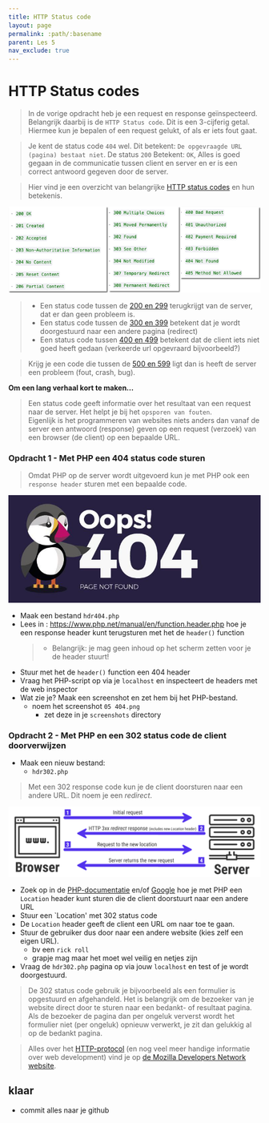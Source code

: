 ```yaml
---
title: HTTP Status code
layout: page 
permalink: :path/:basename 
parent: Les 5 
nav_exclude: true
---
```


# HTTP Status codes

> In de vorige opdracht heb je een request en response geïnspecteerd. Belangrijk daarbij is de `HTTP Status code`.
Dit is een 3-cijferig getal. Hiermee kun je bepalen of een request gelukt, of als er iets fout gaat.

> Je kent de status code `404` wel. Dit betekent: `De opgevraagde URL (pagina) bestaat niet`.
De status `200` Betekent: `OK`, Alles is goed gegaan in de communicatie tussen client en server en er is een correct antwoord gegeven door de server.

> Hier vind je een overzicht van belangrijke [HTTP status codes](https://developer.mozilla.org/en-US/docs/Web/HTTP/Status) en hun betekenis. 

![Status codes](img/status-codes.png)

> - Een status code tussen de [200 en 299](https://developer.mozilla.org/en-US/docs/Web/HTTP/Status#successful_responses) terugkrijgt van de server, dat er dan geen probleem is.
> - Een status code tussen de [300 en 399](https://developer.mozilla.org/en-US/docs/Web/HTTP/Status#redirection_messages) betekent dat je wordt doorgestuurd naar een andere pagina (redirect)
> - Een status code tussen [400 en 499](https://developer.mozilla.org/en-US/docs/Web/HTTP/Status#client_error_responses) betekent dat de client iets niet goed heeft gedaan (verkeerde url opgevraard bijvoorbeeld?)

> Krijg je een code die tussen de [500 en 599](https://developer.mozilla.org/en-US/docs/Web/HTTP/Status#server_error_responses) ligt dan is heeft de server een probleem (fout, crash, bug).


**Om een lang verhaal kort te maken...**

> Een status code geeft informatie over het resultaat van een request naar de server. Het helpt je bij het `opsporen van fouten`.  
Eigenlijk is het programmeren van websites niets anders dan vanaf de server een antwoord (response) geven op een request (verzoek) van een browser (de client) op een bepaalde URL. 

### Opdracht 1 - Met PHP een 404 status code sturen

> Omdat PHP op de server wordt uitgevoerd kun je met PHP ook een `response header` sturen met een bepaalde code.

![302 Redirect](img/error_404.jpeg)

- Maak een bestand `hdr404.php`
- Lees in : https://www.php.net/manual/en/function.header.php hoe je een response header kunt terugsturen met het de `header()` function
    > - Belangrijk: je mag geen inhoud op het scherm zetten voor je de header stuurt!
- Stuur met het de `header()` function een 404 header
- Vraag het PHP-script op via je `localhost` en inspecteert de headers met de web inspector
- Wat zie je? Maak een screenshot en zet hem bij het PHP-bestand.
    - noem het screenshot `05 404.png`
        - zet deze in je `screenshots` directory

### Opdracht 2 - Met PHP en een 302 status code de client doorverwijzen

- Maak een nieuw bestand:
    - `hdr302.php`  

> Met een 302 response code kun je de client doorsturen naar een andere URL. Dit noem je een *redirect*.

![302 Redirect](img/redirect_302.png)

- Zoek op in de [PHP-documentatie](https://www.php.net/manual/en/function.header.php) en/of [Google](https://www.google.com/search?q=header+location+redirect+302+php) hoe je met PHP een `Location` header kunt sturen die de client doorstuurt naar een andere URL
- Stuur een `Location' met 302 status code
- De `Location` header geeft de client een URL om naar toe te gaan. 
- Stuur de gebruiker dus door naar een andere website (kies zelf een eigen URL).
    - bv een `rick roll` 
    - grapje mag maar het moet wel veilig en netjes zijn
- Vraag de `hdr302.php` pagina op via jouw `localhost` en test of je wordt doorgestuurd.


> De 302 status code gebruik je bijvoorbeeld als een formulier is opgestuurd en afgehandeld. Het is belangrijk om de bezoeker van je website direct door te sturen naar een bedankt- of resultaat pagina.
Als de bezoeker de pagina dan per ongeluk ververst wordt het formulier niet (per ongeluk) opnieuw verwerkt, je zit dan gelukkig al op de bedankt pagina.

> Alles over het [HTTP-protocol](https://developer.mozilla.org/en-US/docs/Web/HTTP) (en nog veel meer handige informatie over web development) vind je op [de Mozilla Developers Network website](https://developer.mozilla.org/en-US/docs/Learn). 


## klaar
- commit alles naar je github

